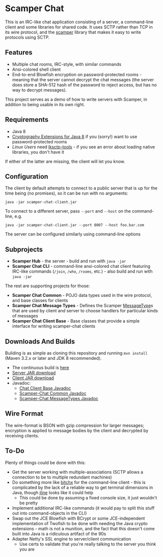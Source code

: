 Scamper Chat
============

This is an IRC-like chat application consisting of a server, a command-line
client and some libraries for shared code.  It uses SCTP rather than TCP
in its wire protocol, and the 
[scamper](https://github.com/timboudreau/scamper) library that makes it easy
to write protocols using SCTP.


Features
--------

 * Multiple chat rooms, IRC-style, with similar commands
 * Ansi-colored shell client
 * End-to-end Blowfish encryption on password-protected rooms - meaning that the
server cannot decrypt the chat messages (the server does store a SHA-512 hash
of the password to reject access, but has no way to decrypt messages).

This project serves as a demo of how to write servers with Scamper, in addition
to being usable in its own right.


Requirements
------------

 * Java 8
 * [Cryptography Extensions for Java 8](http://www.oracle.com/technetwork/java/javase/downloads/jce8-download-2133166.html) 
if you  (sorry!) want to use password-protected rooms
 * *Linux Users* need [lksctp-tools](http://lksctp.sourceforge.net/) - if you see an error about loading native libraries, you don't have it

If either of the latter are missing, the client will let you know.


Configuration
-------------

The client by default attempts to connect to a public server that is up for the
time being (no promises), so it can be run with no arguments:

`java -jar scamper-chat-client.jar`

To connect to a different server, pass `--port` and `--host`
on the command-line, e.g.

`java -jar scamper-chat-client.jar --port 8007 --host foo.bar.com`

The server can be configured similarly using command-line options


Subprojects
-----------

 * **Scamper Hub** - the server - build and run with `java -jar`
 * **Scamper Chat CLI** - command-line ansi-colored chat client featuring IRC-like commands (`/join`, `/who`, `/rooms`, etc.) - also build and run with `java -jar`

The rest are supporting projects for those:

 * **Scamper Chat Common** - POJO data types used in the wire protocol, and base
classes for clients
 * **Scamper Chat Message Types** - Defines the Scamper [MessageType](http://timboudreau.com/builds/job/scamper/lastSuccessfulBuild/artifact/scamper/target/apidocs/com/mastfrog/scamper/MessageType.html)s that
are used by client and server to choose handlers for particular kinds of messages
 * **Scamper Chat Client Base** - Base classes that provide a simple interface for
writing scamper-chat clients


Downloads And Builds
-----------------------

Building is as simple as cloning this repository and running `mvn install` (Maven 3.2.x or later and JDK 8 recommended).

 * The continuous build is [here](http://timboudreau.com/builds/job/scamper-chat/)
 * [Server JAR download](http://timboudreau.com/builds/job/scamper-chat/lastSuccessfulBuild/artifact/scamper-hub/target/scamper-hub-server.jar)
 * [Client JAR download](http://timboudreau.com/builds/job/scamper-chat/lastSuccessfulBuild/artifact/scamper-chat-cli/target/scamper-chat-client.jar)
 * Javadoc:
   * [Chat Client Base Javadoc](http://timboudreau.com/builds/job/scamper-chat/lastSuccessfulBuild/artifact/scamper-chat-client-base/target/apidocs/index.html)
   * [Scamper-Chat Common Javadoc](http://timboudreau.com/builds/job/scamper-chat/lastSuccessfulBuild/artifact/scamper-chat-common/target/apidocs/index.html)
   * [Scamper-Chat MessageTypes Javadoc](http://timboudreau.com/builds/job/scamper-chat/lastSuccessfulBuild/artifact/scamper-chat-messagetypes/target/apidocs/index.html)


Wire Format
-----------

The wire-format is BSON with gzip compression for larger messages; encryption
is applied to message bodies by the client and decrypted by receiving clients.


To-Do
-----

Plenty of things could be done with this:

 * Get the server working with multiple-associations (SCTP allows a connection to be to multiple redundant machines)
 * Do something more like [bitchx](http://www.bitchx.com/) for the command-line client - this is complicated by the lack of a reliable way to get terminal dimensions in Java, though [jline](http://jline.sourceforge.net/) looks like it could help
   * This could be done by assuming a fixed console size, it just wouldn't be pretty
 * Implement additional IRC-like commands (it would pay to split this stuff out into command-objects in the CLI)
 * Swap out the JCE Blowfish with BCrypt or some JCE-independent implementation of Twofish to be done with needing the Java crypto extensions - math is not a munition, and the fact that this doesn't come built into Java is a ridiculous artifact of the 90s
 * Adapter Netty's SSL engine to server/client communication
   * Use certs to validate that you're really talking to the server you think you are

